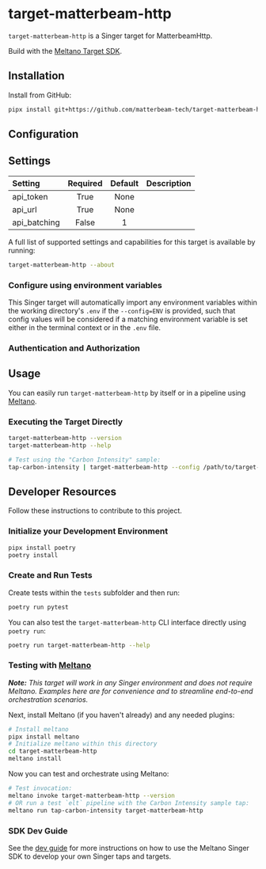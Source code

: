# target-matterbeam-http

`target-matterbeam-http` is a Singer target for MatterbeamHttp.

Build with the [Meltano Target SDK](https://sdk.meltano.com).

## Installation

Install from GitHub:

```bash
pipx install git+https://github.com/matterbeam-tech/target-matterbeam-http.git@main
```

## Configuration

## Settings

| Setting      | Required | Default | Description |
| :----------- | :------: | :-----: | :---------- |
| api_token    |   True   |  None   |             |
| api_url      |   True   |  None   |             |
| api_batching |  False   |    1    |             |

A full list of supported settings and capabilities for this
target is available by running:

```bash
target-matterbeam-http --about
```

### Configure using environment variables

This Singer target will automatically import any environment variables within the working directory's
`.env` if the `--config=ENV` is provided, such that config values will be considered if a matching
environment variable is set either in the terminal context or in the `.env` file.

### Authentication and Authorization

<!--
Developer TODO: If your target requires special access on the destination system, or any special authentication requirements, provide those here.
-->

## Usage

You can easily run `target-matterbeam-http` by itself or in a pipeline using [Meltano](https://meltano.com/).

### Executing the Target Directly

```bash
target-matterbeam-http --version
target-matterbeam-http --help

# Test using the "Carbon Intensity" sample:
tap-carbon-intensity | target-matterbeam-http --config /path/to/target-matterbeam-http-config.json
```

## Developer Resources

Follow these instructions to contribute to this project.

### Initialize your Development Environment

```bash
pipx install poetry
poetry install
```

### Create and Run Tests

Create tests within the `tests` subfolder and
then run:

```bash
poetry run pytest
```

You can also test the `target-matterbeam-http` CLI interface directly using `poetry run`:

```bash
poetry run target-matterbeam-http --help
```

### Testing with [Meltano](https://meltano.com/)

_**Note:** This target will work in any Singer environment and does not require Meltano.
Examples here are for convenience and to streamline end-to-end orchestration scenarios._

<!--
Developer TODO:
Your project comes with a custom `meltano.yml` project file already created. Open the `meltano.yml` and follow any "TODO" items listed in
the file.
-->

Next, install Meltano (if you haven't already) and any needed plugins:

```bash
# Install meltano
pipx install meltano
# Initialize meltano within this directory
cd target-matterbeam-http
meltano install
```

Now you can test and orchestrate using Meltano:

```bash
# Test invocation:
meltano invoke target-matterbeam-http --version
# OR run a test `elt` pipeline with the Carbon Intensity sample tap:
meltano run tap-carbon-intensity target-matterbeam-http
```

### SDK Dev Guide

See the [dev guide](https://sdk.meltano.com/en/latest/dev_guide.html) for more instructions on how to use the Meltano Singer SDK to
develop your own Singer taps and targets.
